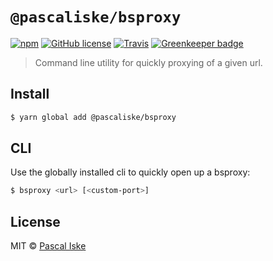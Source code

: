 # `@pascaliske/bsproxy`

[![npm](https://img.shields.io/npm/v/@pascaliske/bsproxy.svg?style=flat)]()
[![GitHub license](https://img.shields.io/badge/license-MIT-blue.svg?style=flat)](https://raw.githubusercontent.com/pascaliske/modern-cli/master/LICENSE.md)
[![Travis](https://img.shields.io/travis/pascaliske/bsproxy.svg?style=flat)]()
[![Greenkeeper badge](https://badges.greenkeeper.io/pascaliske/bsproxy.svg)](https://greenkeeper.io/)

> Command line utility for quickly proxying of a given url.

## Install
```bash
$ yarn global add @pascaliske/bsproxy
```

## CLI
Use the globally installed cli to quickly open up a bsproxy:

```bash
$ bsproxy <url> [<custom-port>]
```

## License
MIT © [Pascal Iske](https://pascal-iske.de)
